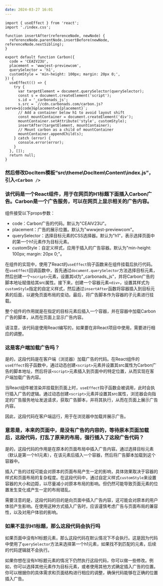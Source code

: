 ```yaml
---
date: 2024-03-27 16:01
---
```



```"jsx title="src/components/Carbon/index.tsx"
import { useEffect } from 'react';
import './index.css';

function insertAfter(referenceNode, newNode) {
  referenceNode.parentNode.insertBefore(newNode, referenceNode.nextSibling);
}

export default function Carbon({
  code = 'CEAIV23U',
  placement = 'wwwjest-previewcom',
  querySelector = 'h1',
  customStyle = 'min-height: 100px; margin: 20px 0;',
}) {
  useEffect(() => {
    try {
      var targetElement = document.querySelector(querySelector);
      const s = document.createElement('script');
      s.id = '_carbonads_js';
      s.src = `//cdn.carbonads.com/carbon.js?serve=${code}&placement=${placement}`;
      // Add a container below h1 to avoid layout shift
      const mountContainer = document.createElement('div');
      mountContainer.setAttribute('style', customStyle);
      insertAfter(targetElement, mountContainer);
      // Mount carbon as a child of mountContainer
      mountContainer.appendChild(s);
    } catch (error) {
      console.error(error);
    }
  }, []);
  return null;
}
```

### 然后修改DocItem模板“src\theme\DocItem\Content\index.js”，引入`<Carbon />`



### 该代码是一个React组件，用于在网页的H1标题下面插入Carbon广告。Carbon是一个广告服务，可以在网页上显示相关的广告内容。

组件接受以下props参数：

- code：Carbon广告的代码。默认为"CEAIV23U"。
- placement：广告的展示位置。默认为"wwwjest-previewcom"。
- querySelector：选择目标元素的CSS选择器。默认为"h1"，表示选择页面中的第一个h1元素作为目标元素。
- customStyle：自定义样式，应用于插入的广告容器。默认为"min-height: 100px; margin: 20px 0;"。

在组件的实现中，使用了React的`useEffect`钩子函数来在组件挂载后执行代码。在`useEffect`回调函数中，首先通过`document.querySelector`方法选择目标元素，然后创建一个`<script>`元素，设置其id为"_carbonads_js"，并将Carbon广告的脚本地址赋值给其src属性。接下来，创建一个容器元素`<div>`，设置其样式为`customStyle`指定的自定义样式，然后通过`insertAfter`函数将容器插入到目标元素的后面，以避免页面布局的变动。最后，将广告脚本作为容器的子元素进行挂载。

整个组件的作用就是在指定的目标元素后插入一个容器，并在容器中加载Carbon广告的脚本，从而在页面上显示广告内容。

请注意，该代码是使用React编写的，如果要在非React项目中使用，需要进行相应的调整。



### **这是客户端加载广告吗？**

是的，这段代码是在客户端（浏览器）加载广告的代码。在React组件的`useEffect`钩子函数中，通过动态创建`<script>`元素并设置其src属性为Carbon广告的脚本地址，然后将该`<script>`元素插入到页面中的特定位置，从而实现在客户端加载广告内容。

当React组件被渲染并挂载到页面上时，`useEffect`钩子函数会被调用，此时会执行插入广告的逻辑。通过动态创建`<script>`元素并设置其src属性，浏览器会向指定的广告服务地址发送请求，获取广告脚本，并将其执行，从而在页面上展示广告内容。

因此，这段代码在客户端运行，用于在浏览器中加载并展示广告。



### **意思是，本来的页面中，是没有广告的内容的，等待原本页面加载后，这段代码，打乱了原来的布局，强行插入了这段广告代码？**



是的，这段代码的作用是在原本的页面布局中插入广告内容。通过选择目标元素（默认是第一个h1元素），在该元素后插入一个容器，然后将广告脚本加载到这个容器中。

插入广告的过程可能会对原本的页面布局产生一定的影响，具体效果取决于容器的样式和页面布局的复杂程度。在这段代码中，通过自定义样式`customStyle`来设置容器的大小和边距，以尽量减小对原本布局的影响。但仍然可能导致页面元素的位置发生变化或产生一定的布局错乱。

需要注意的是，这段代码的目的是向页面中插入广告内容，这可能会对原本的用户体验产生影响。在使用这种方式插入广告时，应该谨慎考虑广告与页面布局的兼容性，以及对用户体验的影响。

### 如果不显示H1标题，那么这段代码会执行吗



如果页面中没有h1标题元素，那么这段代码在默认情况下不会执行。这是因为代码中使用了`querySelector`方法来选择第一个h1元素，如果找不到匹配的元素，后续的代码逻辑就不会执行。

如果你想在没有h1标题元素的情况下仍然执行这段代码，你可以做一些修改。例如，你可以选择其他元素作为目标元素，或者使用其他方式确定插入广告的位置。你可以根据你的具体需求和页面结构进行相应的调整，确保代码能够在正确的位置插入广告。
